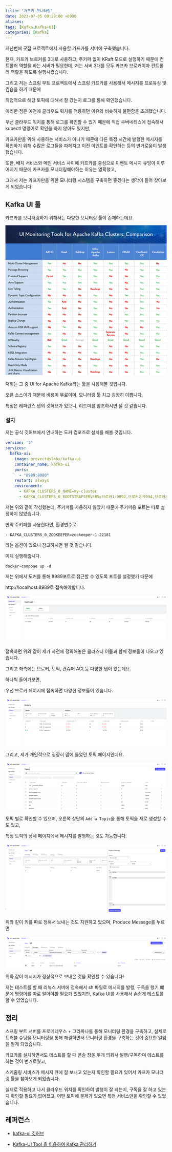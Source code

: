 ```yaml
---
title: "카프카 모니터링"
date: 2023-07-05 09:29:00 +0900
aliases: 
tags: [Kafka,Kafka-UI]
categories: [Kafka]
---
```


지난번에 굿잡 프로젝트에서 사용할 카프카를 서버에 구축했습니다.

현재, 카프카 브로커를 3대로 사용하고, 주키퍼 없이 KRaft 모드로 실행하기 때문에 컨트롤러 역할을 하는 서버가 필요한데, 저는 서버 3대를 모두 카프카 브로커이자 컨트롤러 역할을 하도록 실행시켰습니다.

그리고 저는 스프링 부트 프로젝트에서 스프링 카프카를 사용해서 메시지를 프로듀싱 및 컨슘을 하기 때문에

직접적으로 해당 토픽에 대해서 잘 갔는지 로그를 통해 확인했습니다.

이러한 점은 예전에 클라우드 워치를 적용하던 이유와 비슷하게 불편함을 초래했습니다.

우선 클라우드 워치를 통해 로그를 확인할 수 있기 때문에 직접 쿠버네티스에 접속해서 kubectl 명령어로 확인을 하지 않아도 됬지만,

카프카만을 위해 사용하는 서비스가 아니기 때문에 다른 특정 시간에 발행한 메시지를 확인하기 위해 수많은 로그들을 파헤치고 이전 이벤트를 확인하는 등의 번거로움이 발생했습니다.

또한, 배치 서비스와 메인 서비스 사이에 카프카를 중심으로 이벤트 메시지 큐잉이 이루어지기 때문에 카프카를 모니터링해야하는 이유는 명확했고,

그래서 저는 카프카만을 위한 모니터링 시스템을 구축하면 좋겠다는 생각이 들어 찾아보게 되었습니다.

## Kafka UI 툴

카프카를 모니터링하기 위해서는 다양한 모니터링 툴이 존재하는데요.

![many tools](/assets/img/2023-07-05-kafka-monitoring/many-tools.webp)

저희는 그 중 UI for Apache Kafka라는 툴을 사용해볼 것입니다.

오픈 소스이기 때문에 비용이 무료이며, 모니터링 툴 치고 굉장히 이쁩니다.

특징은 레퍼런스 탭의 깃허브가 있으니, 리드미를 참조하시면 될 것 같습니다.

### 설치

저는 공식 깃허브에서 안내하는 도커 컴포즈로 설치를 해볼 것입니다.

```yaml
version: '2'
services:
  kafka-ui:
    image: provectuslabs/kafka-ui
    container_name: kafka-ui
    ports:
      - "8989:8080"
    restart: always
    environment:
      - KAFKA_CLUSTERS_0_NAME=my-cluster
      - KAFKA_CLUSTERS_0_BOOTSTRAPSERVERS=브로커1:9092,브로커2:9094,브로커3:9096
```

저는 위와 같이 작성했는데, 주키퍼를 사용하지 않았기 때문에 주키퍼용 포트는 따로 설정하지 않았습니다.

만약 주키퍼를 사용한다면, 환경변수로
```
- KAFKA_CLUSTERS_0_ZOOKEEPER=zookeeper-1:22181
```
라는 옵션이 있으니 참고하시면 될 것 같습니다.

이제 실행해줍시다.

```
docker-compose up -d
```

저는 위에서 도커를 통해 8989포트로 접근할 수 있도록 포트를 설정했기 때문에

http://localhost:8989로 접속해야합니다.

![first page](/assets/img/2023-07-05-kafka-monitoring/first-page.webp)

접속하면 위와 같이 제가 사전에 정의해놓은 클러스터 이름과 함께 정보들이 나오고 있습니다.

그리고 좌측에는 브로커, 토픽, 컨슈머 ACL등 다양한 탭이 있는데요.

하나씩 들어가보면,

우선 브로커 페이지에 접속하면 다양한 정보들이 있습니다.

![broker page](/assets/img/2023-07-05-kafka-monitoring/broker-page.webp)

그리고, 제가 개인적으로 굉장히 맘에 들었던 토픽 페이지인데요.

![topic page](/assets/img/2023-07-05-kafka-monitoring/topic-page.webp)

토픽 별로 확인할 수 있으며, 오른쪽 상단의 `Add a Topic`을 통해 토픽을 새로 생성할 수도 있고,

특정 토픽의 상세 페이지에서 메시지를 발행하는 것도 가능합니다.

![produce page](/assets/img/2023-07-05-kafka-monitoring/produce.webp)

위와 같이 키를 따로 정해서 보내는 것도 지원하고 있으며, Produce Message를 누르면

![result page](/assets/img/2023-07-05-kafka-monitoring/result.webp)

위와 같이 메시지가 정상적으로 보내온 것을 확인할 수 있습니다!

저는 테스트를 할 때 리눅스 서버에 접속해서 sh 파일로 메시지를 발행, 구독을 했기 떄문에 명령어를 따로 알아야할 필요가 있었지만, Kafka UI를 사용해서 손쉽게 테스트를 할 수 있었습니다.

## 정리

스프링 부트 서버를 프로메테우스 + 그라파나를 통해 모니터링 환경을 구축하고, 실제로 트러블 슈팅을 모니터링을 통해 해결하면서 모니터링 환경을 구축하는 것이 중요한 일임을 알게 되었습니다.

카프카를 설치하면서도 테스트를 할 때 콘솔 창을 두개 띄워서 발행/구독하며 테스트를 하는 것이 번거로웠고,

스케줄링 서비스가 메시지 큐에 잘 보내고 있는지 확인할 필요가 있어서 카프카 모니터링 툴을 찾아보게 되었습니다.

실제로 적용하고 나서 클라우드 워치를 확인하여 발행이 잘 되는지, 구독을 잘 하고 있는지 확인할 필요가 없어졌고, 어떤 토픽에 문제가 있으면 특정 서비스만을 확인할 수 있었습니다.














## 레퍼런스

- [kafka-ui 깃허브](https://github.com/provectus/kafka-ui)

- [Kafka-UI Tool 을 이용하여 Kafka 관리하기](https://devocean.sk.com/blog/techBoardDetail.do?ID=163980)



